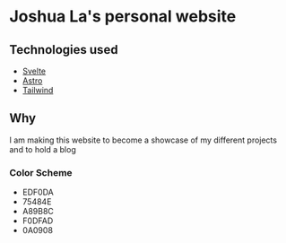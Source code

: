 # Joshua La's personal website

## Technologies used
- [Svelte](svelte.dev)
- [Astro](astro.build)
- [Tailwind](tailwindcss.com)

## Why
I am making this website to become a showcase of my different projects and to hold a blog

### Color Scheme
- EDF0DA
- 75484E
- A89B8C
- F0DFAD
- 0A0908
